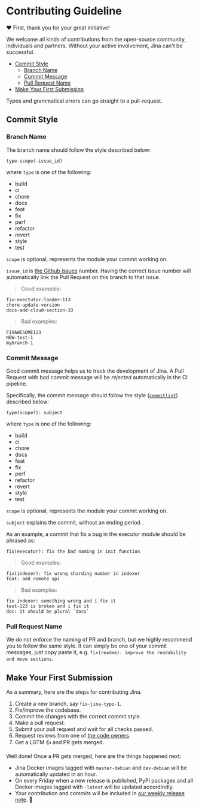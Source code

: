 # Contributing Guideline

❤️ First, thank you for your great initiative! 

We welcome all kinds of contributions from the open-source community, individuals and  partners. Without your active involvement, Jina can't be successful.  

<!-- START doctoc generated TOC please keep comment here to allow auto update -->
<!-- DON'T EDIT THIS SECTION, INSTEAD RE-RUN doctoc TO UPDATE -->


- [Commit Style](#commit-style)
  - [Branch Name](#branch-name)
  - [Commit Message](#commit-message)
  - [Pull Request Name](#pull-request-name)
- [Make Your First Submission](#make-your-first-submission)

<!-- END doctoc generated TOC please keep comment here to allow auto update -->

Typos and grammatical errors can go straight to a pull-request.

## Commit Style

### Branch Name

The branch name should follow the style described below:

```text
type-scope(-issue_id)
```

where `type` is one of the following:

- build
- ci
- chore
- docs
- feat
- fix
- perf
- refactor
- revert
- style
- test

`scope` is optional, represents the module your commit working on.

`issue_id` is [the Github issues](https://github.com/jina-ai/jina/issues) number. Having the correct issue number will automatically link the Pull Request on this branch to that issue. 

> Good examples:
> 
```text
fix-exectutor-loader-113
chore-update-version
docs-add-cloud-section-33
```

> Bad examples:
>
```text
FIXAWESOME123
NEW-test-1
mybranch-1
``` 


### Commit Message

Good commit message helps us to track the development of Jina. A Pull Request with bad commit message will be *rejected* automatically in the CI pipeline.

Specifically, the commit message should follow the style ([`commitlint`](https://commitlint.js.org/#/)) described below:

```text
type(scope?): subject
```

where `type` is one of the following:

- build
- ci
- chore
- docs
- feat
- fix
- perf
- refactor
- revert
- style
- test

`scope` is optional, represents the module your commit working on.

`subject` explains the commit, without an ending period `.`

As an example, a commit that fix a bug in the executor module should be phrased as:
```text
fix(executor): fix the bad naming in init function
``` 

> Good examples:
> 
```text
fix(indexer): fix wrong sharding number in indexer
feat: add remote api
```

> Bad examples:
>
```text
fix indexer: something wrong and i fix it
test-123 is broken and i fix it
doc: it should be plural `docs`
```

### Pull Request Name

We do not enforce the naming of PR and branch, but we highly recommend you to follow the same style. It can simply be one of your commit messages, just copy paste it, e.g. `fix(readme): improve the readability and move sections`.


## Make Your First Submission 

As a summary, here are the steps for contributing Jina.

1. Create a new branch, say `fix-jina-typo-1`.
2. Fix/improve the codebase.
3. Commit the changes with the correct commit style.
4. Make a pull request. 
5. Submit your pull request and wait for all checks passed.
6. Request reviews from one of [the code owners](CODEOWNERS).
7. Get a LGTM 👍 and PR gets merged.

Well done! Once a PR gets merged, here are the things happened next:

- Jina Docker images tagged with `master-debian` and `dev-debian` will be automatically updated in an hour.
- On every Friday when a new release is published, PyPi packages and all Docker images tagged with `-latest` will be updated accordindly. 
- Your contribution and commits will be included in [our weekly release note](CHANGELOG.md). 🍻

